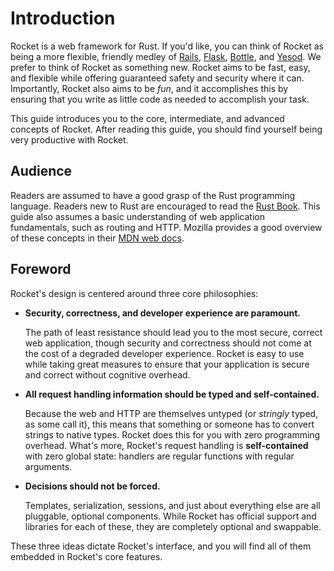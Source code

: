 # Introduction

Rocket is a web framework for Rust. If you'd like, you can think of Rocket as
being a more flexible, friendly medley of [Rails](https://rubyonrails.org/),
[Flask](https://flask.palletsprojects.com/),
[Bottle](https://bottlepy.org/docs/dev/index.html), and
[Yesod](https://www.yesodweb.com/). We prefer to think of Rocket as something
new. Rocket aims to be fast, easy, and flexible while offering guaranteed safety
and security where it can. Importantly, Rocket also aims to be _fun_, and it
accomplishes this by ensuring that you write as little code as needed to
accomplish your task.

This guide introduces you to the core, intermediate, and advanced concepts of
Rocket. After reading this guide, you should find yourself being very
productive with Rocket.

## Audience

Readers are assumed to have a good grasp of the Rust programming language.
Readers new to Rust are encouraged to read the [Rust
Book](https://doc.rust-lang.org/book/). This guide also assumes a basic
understanding of web application fundamentals, such as routing and HTTP. Mozilla
provides a good overview of these concepts in their [MDN web docs].

[MDN web docs]: https://developer.mozilla.org/en-US/docs/Web/HTTP

## Foreword

Rocket's design is centered around three core philosophies:

  * **Security, correctness, and developer experience are paramount.**

    The path of least resistance should lead you to the most secure, correct web
    application, though security and correctness should not come at the cost of
    a degraded developer experience. Rocket is easy to use while taking great
    measures to ensure that your application is secure and correct without
    cognitive overhead.

  * **All request handling information should be typed and self-contained.**

    Because the web and HTTP are themselves untyped (or _stringly_ typed, as
    some call it), this means that something or someone has to convert strings
    to native types. Rocket does this for you with zero programming overhead.
    What's more, Rocket's request handling is **self-contained** with zero
    global state: handlers are regular functions with regular arguments.

  * **Decisions should not be forced.**

    Templates, serialization, sessions, and just about everything else are all
    pluggable, optional components. While Rocket has official support and
    libraries for each of these, they are completely optional and swappable.

These three ideas dictate Rocket's interface, and you will find all of them
embedded in Rocket's core features.

